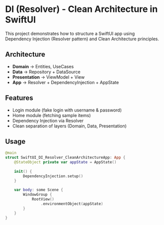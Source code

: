 # DI (Resolver) - Clean Architecture in SwiftUI

This project demonstrates how to structure a SwiftUI app using  
Dependency Injection (Resolver pattern) and Clean Architecture principles.

## Architecture
- **Domain** → Entities, UseCases
- **Data** → Repository + DataSource
- **Presentation** → ViewModel + View
- **App** → Resolver + DependencyInjection + AppState

## Features
- Login module (fake login with username & password)
- Home module (fetching sample items)
- Dependency Injection via Resolver
- Clean separation of layers (Domain, Data, Presentation)

##  Usage
```swift
@main
struct SwiftUI_DI_Resolver_CleanArchitectureApp: App {
    @StateObject private var appState = AppState()
    
    init() {
        DependencyInjection.setup()
    }
    
    var body: some Scene {
        WindowGroup {
            RootView()
                .environmentObject(appState)
        }
    }
}
